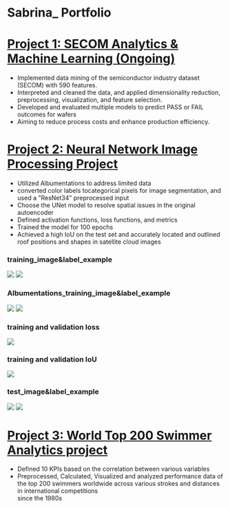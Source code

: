 # Sabrina_ Portfolio

# [Project 1: SECOM Analytics & Machine Learning (Ongoing)](https://github.com/sasa1021/portfolio/blob/main/Secom)
- Implemented data mining of the semiconductor industry dataset (SECOM) with 590 features. 
- Interpreted and cleaned the data, and applied dimensionality reduction, preprocessing, visualization, and feature selection.
- Developed and evaluated multiple models to predict PASS or FAIL outcomes for wafers
- Aiming to reduce process costs and enhance production efficiency.


 
# [Project 2: Neural Network Image Processing Project](https://github.com/sasa1021/portfolio/blob/main/Neural%20Network%20Image%20Processing%20Project)
- Utilized Albumentations to address limited data
- converted color labels tocategorical pixels for image segmentation, and used a "ResNet34" preprocessed input
- Choose the UNet model to resolve spatial issues in the original autoencoder
- Defined activation functions, loss functions, and metrics
- Trained the model for 100 epochs
- Achieved a high IoU on the test set and accurately located and outlined roof positions and shapes in satellite cloud images

### training_image&label_example

![](https://github.com/sasa1021/portfolio/blob/main/images/121_train.png)
![](https://github.com/sasa1021/portfolio/blob/main/images/121.png)

### Albumentations_training_image&label_example

![](https://github.com/sasa1021/portfolio/blob/main/images/augmented_image_1.png)
![](https://github.com/sasa1021/portfolio/blob/main/images/augmented_label_1.png)

### training and validation loss

![](https://github.com/sasa1021/portfolio/blob/main/images/training%20and%20validation%20loss.png)

### training and validation IoU

![](https://github.com/sasa1021/portfolio/blob/main/images/training%20and%20validation%20IoU.png)

### test_image&label_example

![](https://github.com/sasa1021/portfolio/blob/main/images/539.png)
![](https://github.com/sasa1021/portfolio/blob/main/images/539.jpg)


# [Project 3: World Top 200 Swimmer Analytics project](https://github.com/sasa1021/portfolio/blob/main/World%20Top%20200%20swimmer%20project)
- Defined 10 KPIs based on the correlation between various variables
- Preprocessed, Calculated, Visualized and analyzed performance data of the top 200 swimmers worldwide across various strokes and distances in international competitions  
since the 1980s





 

